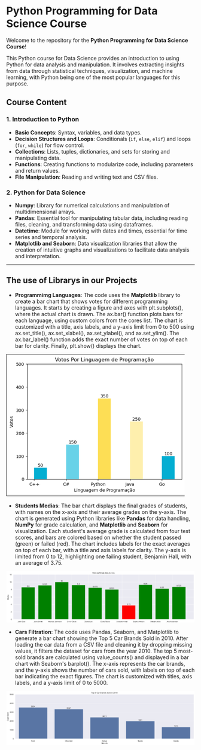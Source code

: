 # Python Programming for Data Science Course

Welcome to the repository for the **Python Programming for Data Science Course**!

This Python course for Data Science provides an introduction to using Python for data analysis and manipulation. It involves extracting insights from data through statistical techniques, visualization, and machine learning, with Python being one of the most popular languages for this purpose.

## Course Content

### 1. Introduction to Python
- **Basic Concepts**: Syntax, variables, and data types.
- **Decision Structures and Loops**: Conditionals (`if`, `else`, `elif`) and loops (`for`, `while`) for flow control.
- **Collections**: Lists, tuples, dictionaries, and sets for storing and manipulating data.
- **Functions**: Creating functions to modularize code, including parameters and return values.
- **File Manipulation**: Reading and writing text and CSV files.

### 2. Python for Data Science
- **Numpy**: Library for numerical calculations and manipulation of multidimensional arrays.
- **Pandas**: Essential tool for manipulating tabular data, including reading files, cleaning, and transforming data using dataframes.
- **Datetime**: Module for working with dates and times, essential for time series and temporal analysis.
- **Matplotlib and Seaborn**: Data visualization libraries that allow the creation of intuitive graphs and visualizations to facilitate data analysis and interpretation.

---

## The use of Librarys in our Projects
- **Programmimg Languages**: 
  The code uses the **Matplotlib** library to create a bar chart that shows votes for different programming languages. It starts by creating a figure and axes with plt.subplots(), where the actual chart is drawn. The ax.bar() function plots bars for each language, using custom colors from the cores list. The chart is customized with a title, axis labels, and a y-axis limit from 0 to 500 using ax.set_title(), ax.set_xlabel(), ax.set_ylabel(), and ax.set_ylim(). The ax.bar_label() function adds the exact number of votes on top of each bar for clarity. Finally, plt.show() displays the chart.

<img alt="Our First Graphic - Programming Languages" src="/Assets/First_Graphic.png">

- **Students Medias**: 
  The bar chart displays the final grades of students, with names on the x-axis and their average grades on the y-axis. The chart is generated using Python libraries like **Pandas** for data handling, **NumPy** for grade calculation, and **Matplotlib** and **Seaborn** for visualization. Each student's average grade is calculated from four test scores, and bars are colored based on whether the student passed (green) or failed (red). The chart includes labels for the exact averages on top of each bar, with a title and axis labels for clarity. The y-axis is limited from 0 to 12, highlighting one failing student, Benjamin Hall, with an average of 3.75.

<img alt="Students Media" src="/Assets/Students_Media.png">


- **Cars Filtration**: 
  The code uses Pandas, Seaborn, and Matplotlib to generate a bar chart showing the Top 5 Car Brands Sold in 2010. After loading the car data from a CSV file and cleaning it by dropping missing values, it filters the dataset for cars from the year 2010. The top 5 most-sold brands are calculated using value_counts() and displayed in a bar chart with Seaborn's barplot(). The x-axis represents the car brands, and the y-axis shows the number of cars sold, with labels on top of each bar indicating the exact figures. The chart is customized with titles, axis labels, and a y-axis limit of 0 to 5000.

<img alt="Cars Filtering" src="/Assets/Car_Brands.png">
